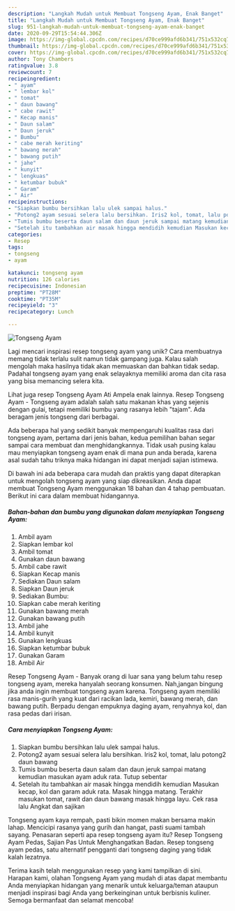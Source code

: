 ```yaml
---
description: "Langkah Mudah untuk Membuat Tongseng Ayam, Enak Banget"
title: "Langkah Mudah untuk Membuat Tongseng Ayam, Enak Banget"
slug: 951-langkah-mudah-untuk-membuat-tongseng-ayam-enak-banget
date: 2020-09-29T15:54:44.306Z
image: https://img-global.cpcdn.com/recipes/d70ce999afd6b341/751x532cq70/tongseng-ayam-foto-resep-utama.jpg
thumbnail: https://img-global.cpcdn.com/recipes/d70ce999afd6b341/751x532cq70/tongseng-ayam-foto-resep-utama.jpg
cover: https://img-global.cpcdn.com/recipes/d70ce999afd6b341/751x532cq70/tongseng-ayam-foto-resep-utama.jpg
author: Tony Chambers
ratingvalue: 3.8
reviewcount: 7
recipeingredient:
- " ayam"
- " lembar kol"
- " tomat"
- " daun bawang"
- " cabe rawit"
- " Kecap manis"
- " Daun salam"
- " Daun jeruk"
- " Bumbu"
- " cabe merah keriting"
- " bawang merah"
- " bawang putih"
- " jahe"
- " kunyit"
- " lengkuas"
- " ketumbar bubuk"
- " Garam"
- " Air"
recipeinstructions:
- "Siapkan bumbu bersihkan lalu ulek sampai halus."
- "Potong2 ayam sesuai selera lalu bersihkan. Iris2 kol, tomat, lalu potong2 daun bawang"
- "Tumis bumbu beserta daun salam dan daun jeruk sampai matang kemudian masukan ayam aduk rata. Tutup sebentar"
- "Setelah itu tambahkan air masak hingga mendidih kemudian Masukan kecap, kol dan garam aduk rata. Masak hingga matang. Terakhir masukan tomat, rawit dan daun bawang masak hingga layu. Cek rasa lalu Angkat dan sajikan"
categories:
- Resep
tags:
- tongseng
- ayam

katakunci: tongseng ayam 
nutrition: 126 calories
recipecuisine: Indonesian
preptime: "PT28M"
cooktime: "PT35M"
recipeyield: "3"
recipecategory: Lunch

---
```



![Tongseng Ayam](https://img-global.cpcdn.com/recipes/d70ce999afd6b341/751x532cq70/tongseng-ayam-foto-resep-utama.jpg)

Lagi mencari inspirasi resep tongseng ayam yang unik? Cara membuatnya memang tidak terlalu sulit namun tidak gampang juga. Kalau salah mengolah maka hasilnya tidak akan memuaskan dan bahkan tidak sedap. Padahal tongseng ayam yang enak selayaknya memiliki aroma dan cita rasa yang bisa memancing selera kita.

Lihat juga resep Tongseng Ayam Ati Ampela enak lainnya. Resep Tongseng Ayam - Tongseng ayam adalah salah satu makanan khas yang sejenis dengan gulai, tetapi memiliki bumbu yang rasanya lebih &#34;tajam&#34;. Ada beragam jenis tongseng dari berbagai.

Ada beberapa hal yang sedikit banyak mempengaruhi kualitas rasa dari tongseng ayam, pertama dari jenis bahan, kedua pemilihan bahan segar sampai cara membuat dan menghidangkannya. Tidak usah pusing kalau mau menyiapkan tongseng ayam enak di mana pun anda berada, karena asal sudah tahu triknya maka hidangan ini dapat menjadi sajian istimewa.


Di bawah ini ada beberapa cara mudah dan praktis yang dapat diterapkan untuk mengolah tongseng ayam yang siap dikreasikan. Anda dapat membuat Tongseng Ayam menggunakan 18 bahan dan 4 tahap pembuatan. Berikut ini cara dalam membuat hidangannya.

<!--inarticleads1-->

##### Bahan-bahan dan bumbu yang digunakan dalam menyiapkan Tongseng Ayam:

1. Ambil  ayam
1. Siapkan  lembar kol
1. Ambil  tomat
1. Gunakan  daun bawang
1. Ambil  cabe rawit
1. Siapkan  Kecap manis
1. Sediakan  Daun salam
1. Siapkan  Daun jeruk
1. Sediakan  Bumbu:
1. Siapkan  cabe merah keriting
1. Gunakan  bawang merah
1. Gunakan  bawang putih
1. Ambil  jahe
1. Ambil  kunyit
1. Gunakan  lengkuas
1. Siapkan  ketumbar bubuk
1. Gunakan  Garam
1. Ambil  Air


Resep Tongseng Ayam - Banyak orang di luar sana yang belum tahu resep tongseng ayam, mereka hanyalah seorang konsumen. Nah,jangan bingung jika anda ingin membuat tongseng ayam karena. Tongseng ayam memiliki rasa manis-gurih yang kuat dari racikan lada, kemiri, bawang merah, dan bawang putih. Berpadu dengan empuknya daging ayam, renyahnya kol, dan rasa pedas dari irisan. 

<!--inarticleads2-->

##### Cara menyiapkan Tongseng Ayam:

1. Siapkan bumbu bersihkan lalu ulek sampai halus.
1. Potong2 ayam sesuai selera lalu bersihkan. Iris2 kol, tomat, lalu potong2 daun bawang
1. Tumis bumbu beserta daun salam dan daun jeruk sampai matang kemudian masukan ayam aduk rata. Tutup sebentar
1. Setelah itu tambahkan air masak hingga mendidih kemudian Masukan kecap, kol dan garam aduk rata. Masak hingga matang. Terakhir masukan tomat, rawit dan daun bawang masak hingga layu. Cek rasa lalu Angkat dan sajikan


Tongseng ayam kaya rempah, pasti bikin momen makan bersama makin lahap. Mencicipi rasanya yang gurih dan hangat, pasti suami tambah sayang. Penasaran seperti apa resep tongseng ayam itu? Resep Tongseng Ayam Pedas, Sajian Pas Untuk Menghangatkan Badan. Resep tongseng ayam pedas, satu alternatif pengganti dari tongseng daging yang tidak kalah lezatnya. 

Terima kasih telah menggunakan resep yang kami tampilkan di sini. Harapan kami, olahan Tongseng Ayam yang mudah di atas dapat membantu Anda menyiapkan hidangan yang menarik untuk keluarga/teman ataupun menjadi inspirasi bagi Anda yang berkeinginan untuk berbisnis kuliner. Semoga bermanfaat dan selamat mencoba!
